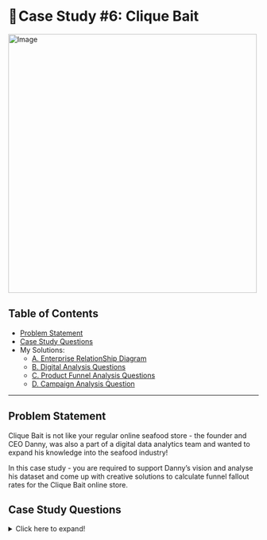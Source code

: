 # 🍤 Case Study #6: Clique Bait

<img src="https://8weeksqlchallenge.com/images/case-study-designs/6.png" alt="Image" width="500" height="520">

## Table of Contents
- [Problem Statement](#problem-statement)
- [Case Study Questions](#case-study-questions)
- My Solutions:
    - [A. Enterprise RelationShip Diagram][solution-a]
    - [B. Digital Analysis Questions][solution-b]
    - [C. Product Funnel Analysis Questions][solution-c]
    - [D. Campaign Analysis Question][solution-d]

---

## Problem Statement

Clique Bait is not like your regular online seafood store - the founder and CEO Danny, was also a part of a digital data analytics team and wanted to expand his knowledge into the seafood industry!

In this case study - you are required to support Danny’s vision and analyse his dataset and come up with creative solutions to calculate funnel fallout rates for the Clique Bait online store.

## Case Study Questions

<details>
<summary>
Click here to expand!
</summary>

### A. Enterprise Relationship Diagram

View my solution [here][solution-a].

Using a given DDL schema details to create an ERD for all the Clique Bait datasets.

Access the DB Diagram tool to create the ERD.

### B. Digital Analysis Questions

View my solution [here][solution-b].

Using the available datasets - answer the following questions using a single query for each one:

1. How many users are there?
2. How many cookies does each user have on average?
3. What is the unique number of visits by all users per month?
4. What is the number of events for each event type?
5. What is the percentage of visits which have a purchase event?
6. What is the percentage of visits which view the checkout page but do not have a purchase event?
7. What are the top 3 pages by number of views?
8. What is the number of views and cart adds for each product category?
9. What are the top 3 products by purchases?

### C. Product Funnel Analysis Questions

View my solution [here][solution-c].

1. Using a single SQL query - create a new output table which has the following details:

    - How many times was each product viewed?
    - How many times was each product added to cart?
    - How many times was each product added to a cart but not purchased (abandoned)?
    - How many times was each product purchased?

2. Additionally, create another table which further aggregates the data for the above points but this time for each product category instead of individual products.

3. Use your 2 new output tables - answer the following questions:

    1. Which product had the most views, cart adds and purchases?
    2. Which product was most likely to be abandoned?
    3. Which product had the highest view to purchase percentage?
    4. What is the average conversion rate from view to cart add?
    5. What is the average conversion rate from cart add to purchase?

### D. Campaign Analysis Questions

View my solution [here][solution-d].

1. Generate a table that has 1 single row for every unique visit_id record and has the following columns:

    - `user_id`
    - `visit_id`
    - `visit_start_time`: the earliest `event_time` for each visit
    - `page_views`: count of page views for each visit
    - `cart_adds`: count of product cart add events for each visit
    - `purchase`: 1/0 flag if a purchase event exists for each visit
    - `campaign_name`: map the visit to a campaign if the `visit_start_time` falls between the `start_date` and `end_date`
    - `impression`: count of ad impressions for each visit
    - `click`: count of ad clicks for each visit
    - (Optional column) `cart_products`: a comma separated text value with products added to the cart sorted by the order they were added to the cart (hint: use the `sequence_number`)

2. Use the subsequent dataset to generate at least 5 insights for the Clique Bait team - bonus: prepare a single A4 infographic that the team can use for their management reporting sessions, be sure to emphasise the most important points from your findings.

    Some ideas you might want to investigate further include:

    - Identifying users who have received impressions during each campaign period and comparing each metric with other users who did not have an impression event
    - Does clicking on an impression lead to higher purchase rates?
    - What is the uplift in purchase rate when comparing users who click on a campaign impression versus users who do not receive an impression? What if we compare them with users who just an impression but do not click?
    - What metrics can you use to quantify the success or failure of each campaign compared to eachother?

</details>

[solution-a]: https://github.com/abnogueira/sql-ark/blob/main/8-week-sql-challenge/case-study-6/A-er-diagram.md
[solution-b]: https://github.com/abnogueira/sql-ark/blob/main/8-week-sql-challenge/case-study-6/B-digital-analysis.md
[solution-c]: https://github.com/abnogueira/sql-ark/blob/main/8-week-sql-challenge/case-study-6/C-prod-funnel-analysis.md
[solution-d]: https://github.com/abnogueira/sql-ark/blob/main/8-week-sql-challenge/case-study-6/D-campaign-analysis.md